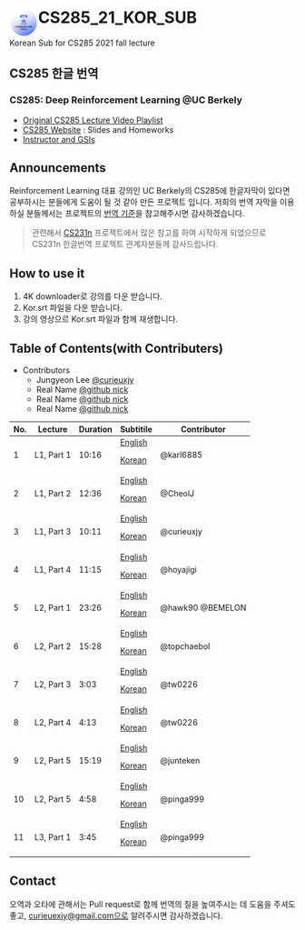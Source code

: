 
# CS285_21_KOR_SUB <img align="left" width="10%" height="10%" src="./logo.png">

Korean Sub for CS285 2021 fall lecture

## CS285 한글 번역
### CS285: Deep Reinforcement Learning @UC Berkely
- [Original CS285 Lecture Video Playlist](https://youtube.com/playlist?list=PL_iWQOsE6TfXxKgI1GgyV1B_Xa0DxE5eH)
- [CS285 Website](http://rail.eecs.berkeley.edu/deeprlcourse/) : Slides and Homeworks
- [Instructor and GSIs](http://rail.eecs.berkeley.edu/deeprlcourse/staff/)

## Announcements
Reinforcement Learning 대표 강의인 UC Berkely의 CS285에 한글자막이 있다면 공부하시는 분들에게 도움이 될 것 같아 만든 프로젝트 입니다. 저희의 번역 자막을 이용하실 분들께서는 프로젝트의 [번역 기준](./term.md)을 참고해주시면 감사하겠습니다.

> 관련해서 [CS231n](https://github.com/visionNoob/CS231N_17_KOR_SUB) 프로젝트에서 많은 참고를 하여 시작하게 되었으므로 CS231n 한글번역 프로젝트 관계자분들께 감사드립니다.

## How to use it
1. 4K downloader로 강의를 다운 받습니다.
2. Kor.srt 파일을 다운 받습니다.
3. 강의 영상으르 Kor.srt 파일과 함께 재생합니다.

## Table of Contents(with Contributers)

- Contributors
    - Jungyeon Lee [@curieuxjy](https://github.com/curieuxjy) 
    - Real Name [@github nick](https://github.com/github_address) 
    - Real Name [@github nick](https://github.com/github_address) 
    - Real Name [@github nick](https://github.com/github_address) 

|No.|Lecture|Duration|Subtitile|Contributor|
|--|----------|-----|-|-|
| 1|L1, Part 1|10:16|[English]()<p>[Korean]()|@karl6885|
| 2|L1, Part 2|12:36|[English]()<p>[Korean]()|@CheolJ|
| 3|L1, Part 3|10:11|[English]()<p>[Korean]()|@curieuxjy|
| 4|L1, Part 4|11:15|[English]()<p>[Korean]()|@hoyajigi|
| 5|L2, Part 1|23:26|[English]()<p>[Korean]()|@hawk90 @BEMELON|
| 6|L2, Part 2|15:28|[English]()<p>[Korean]()|@topchaebol|
| 7|L2, Part 3|3:03|[English]()<p>[Korean]()|@tw0226|
| 8|L2, Part 4|4:13|[English]()<p>[Korean]()|@tw0226|
| 9|L2, Part 5|15:19|[English]()<p>[Korean]()|@junteken|
|10|L2, Part 5|4:58|[English]()<p>[Korean]()|@pinga999|
|11|L3, Part 1|3:45|[English]()<p>[Korean]()|@pinga999|


## Contact
오역과 오타에 관해서는 Pull request로 함께 번역의 질을 높여주시는 데 도움을 주셔도 좋고, curieuexjy@gmail.com으로 알려주시면 감사하겠습니다.
